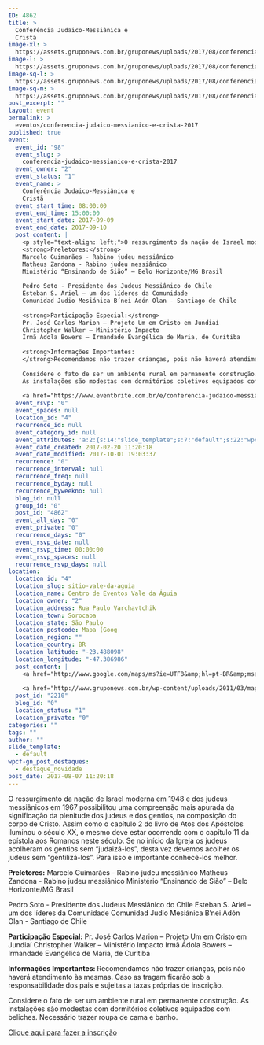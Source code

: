 ```yaml
---
ID: 4862
title: >
  Conferência Judaico-Messiânica e
  Cristã
image-xl: >
  https://assets.gruponews.com.br/gruponews/uploads/2017/08/conferencia-r3-1920x1080.jpg
image-l: >
  https://assets.gruponews.com.br/gruponews/uploads/2017/08/conferencia-r3-1280x720.jpg
image-sq-l: >
  https://assets.gruponews.com.br/gruponews/uploads/2017/08/conferencia-r3-1280x1080.jpg
image-sq-m: >
  https://assets.gruponews.com.br/gruponews/uploads/2017/08/conferencia-r3-720x720.jpg
post_excerpt: ""
layout: event
permalink: >
  eventos/conferencia-judaico-messianico-e-crista-2017
published: true
event:
  event_id: "98"
  event_slug: >
    conferencia-judaico-messianico-e-crista-2017
  event_owner: "2"
  event_status: "1"
  event_name: >
    Conferência Judaico-Messiânica e
    Cristã
  event_start_time: 08:00:00
  event_end_time: 15:00:00
  event_start_date: 2017-09-09
  event_end_date: 2017-09-10
  post_content: |
    <p style="text-align: left;">O ressurgimento da nação de Israel moderna em 1948 e dos judeus messiânicos em 1967 possibilitou uma compreensão mais apurada da significação da plenitude dos judeus e dos gentios, na composição do corpo de Cristo. Assim como o capítulo 2 do livro de Atos dos Apóstolos iluminou o século XX, o mesmo deve estar ocorrendo com o capítulo 11 da epístola aos Romanos neste século. Se no início da Igreja os judeus acolheram os gentios sem “judaizá-los”, desta vez devemos acolher os judeus sem “gentilizá-los”. Para isso é importante conhecê-los melhor.</p>
    <strong>Preletores:</strong>
    Marcelo Guimarães - Rabino judeu messiânico
    Matheus Zandona - Rabino judeu messiânico
    Ministério “Ensinando de Sião” – Belo Horizonte/MG Brasil
    
    Pedro Soto - Presidente dos Judeus Messiânico do Chile
    Esteban S. Ariel – um dos líderes da Comunidade
    Comunidad Judio Mesiánica B’nei Adón Olan - Santiago de Chile
    
    <strong>Participação Especial:</strong>
    Pr. José Carlos Marion – Projeto Um em Cristo em Jundiaí
    Christopher Walker – Ministério Impacto
    Irmã Ádola Bowers – Irmandade Evangélica de Maria, de Curitiba
    
    <strong>Informações Importantes:
    </strong>Recomendamos não trazer crianças, pois não haverá atendimento às mesmas. Caso as tragam ficarão sob a responsabilidade dos pais e sujeitas a taxas próprias de inscrição.
    
    Considere o fato de ser um ambiente rural em permanente construção.
    As instalações são modestas com dormitórios coletivos equipados com beliches. Necessário trazer roupa de cama e banho.
    
    <a href="https://www.eventbrite.com.br/e/conferencia-judaico-messianico-e-crista-tickets-36807093006">Clique aqui para fazer a inscrição</a>
  event_rsvp: "0"
  event_spaces: null
  location_id: "4"
  recurrence_id: null
  event_category_id: null
  event_attributes: 'a:2:{s:14:"slide_template";s:7:"default";s:22:"wpcf-gn_post_destaques";s:17:"destaque_novidade";}'
  event_date_created: 2017-02-20 11:20:18
  event_date_modified: 2017-10-01 19:03:37
  recurrence: "0"
  recurrence_interval: null
  recurrence_freq: null
  recurrence_byday: null
  recurrence_byweekno: null
  blog_id: null
  group_id: "0"
  post_id: "4862"
  event_all_day: "0"
  event_private: "0"
  recurrence_days: "0"
  event_rsvp_date: null
  event_rsvp_time: 00:00:00
  event_rsvp_spaces: null
  recurrence_rsvp_days: null
location:
  location_id: "4"
  location_slug: sitio-vale-da-aguia
  location_name: Centro de Eventos Vale da Águia
  location_owner: "2"
  location_address: Rua Paulo Varchavtchik
  location_town: Sorocaba
  location_state: São Paulo
  location_postcode: Mapa (Goog
  location_region: ""
  location_country: BR
  location_latitude: "-23.488098"
  location_longitude: "-47.386986"
  post_content: |
    <a href="http://www.google.com/maps/ms?ie=UTF8&amp;hl=pt-BR&amp;msa=0&amp;msid=101029055973969387879.00047056afb7234e1fdba&amp;ll=-23.452538,-47.321548&amp;spn=0.143937,0.307274&amp;t=h&amp;z=12" target="_blank">Mapa (Google Maps</a>)
    
    <a href="http://www.gruponews.com.br/wp-content/uploads/2011/03/mapa-atualizado-ceva.pdf" target="_blank">Baixe o Mapa em PDF</a>
  post_id: "2210"
  blog_id: "0"
  location_status: "1"
  location_private: "0"
categories: ""
tags: ""
author: ""
slide_template:
  - default
wpcf-gn_post_destaques:
  - destaque_novidade
post_date: 2017-08-07 11:20:18
---
```

<p style="text-align: left;">O ressurgimento da nação de Israel moderna em 1948 e dos judeus messiânicos em 1967 possibilitou uma compreensão mais apurada da significação da plenitude dos judeus e dos gentios, na composição do corpo de Cristo. Assim como o capítulo 2 do livro de Atos dos Apóstolos iluminou o século XX, o mesmo deve estar ocorrendo com o capítulo 11 da epístola aos Romanos neste século. Se no início da Igreja os judeus acolheram os gentios sem “judaizá-los”, desta vez devemos acolher os judeus sem “gentilizá-los”. Para isso é importante conhecê-los melhor.</p>
<strong>Preletores:</strong>
Marcelo Guimarães - Rabino judeu messiânico
Matheus Zandona - Rabino judeu messiânico
Ministério “Ensinando de Sião” – Belo Horizonte/MG Brasil

Pedro Soto - Presidente dos Judeus Messiânico do Chile
Esteban S. Ariel – um dos líderes da Comunidade
Comunidad Judio Mesiánica B’nei Adón Olan - Santiago de Chile

<strong>Participação Especial:</strong>
Pr. José Carlos Marion – Projeto Um em Cristo em Jundiaí
Christopher Walker – Ministério Impacto
Irmã Ádola Bowers – Irmandade Evangélica de Maria, de Curitiba

<strong>Informações Importantes:
</strong>Recomendamos não trazer crianças, pois não haverá atendimento às mesmas. Caso as tragam ficarão sob a responsabilidade dos pais e sujeitas a taxas próprias de inscrição.

Considere o fato de ser um ambiente rural em permanente construção.
As instalações são modestas com dormitórios coletivos equipados com beliches. Necessário trazer roupa de cama e banho.

<a href="https://www.eventbrite.com.br/e/conferencia-judaico-messianico-e-crista-tickets-36807093006">Clique aqui para fazer a inscrição</a>